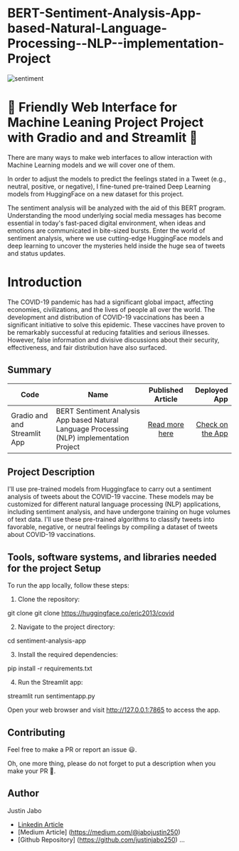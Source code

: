 # BERT-Sentiment-Analysis-App-based-Natural-Language-Processing--NLP--implementation-Project

![sentiment](https://github.com/justinjabo250/BERT-Sentiment-Analysis-App-based-Natural-Language-Processing--NLP--implementation/assets/115732734/c488d433-e456-4ba9-a180-f9aa4da64d0b)

# 🚀 Friendly Web Interface for Machine Leaning Project Project with Gradio and and Streamlit 🚀

There are many ways to make web interfaces to allow interaction with Machine Learning models and we will cover one of them.

In order to adjust the models to predict the feelings stated in a Tweet (e.g., neutral, positive, or negative), I fine-tuned pre-trained Deep Learning models from HuggingFace on a new dataset for this project.

The sentiment analysis will be analyzed with the aid of this BERT program. Understanding the mood underlying social media messages has become essential in today's fast-paced digital environment, when ideas and emotions are communicated in bite-sized bursts. Enter the world of sentiment analysis, where we use cutting-edge HuggingFace models and deep learning to uncover the mysteries held inside the huge sea of tweets and status updates.


# Introduction
The COVID-19 pandemic has had a significant global impact, affecting economies, civilizations, and the lives of people all over the world. The development and distribution of COVID-19 vaccinations has been a significant initiative to solve this epidemic. These vaccines have proven to be remarkably successful at reducing fatalities and serious illnesses. However, false information and divisive discussions about their security, effectiveness, and fair distribution have also surfaced.



## Summary
| Code      | Name        | Published Article |  Deployed App |
|-----------|-------------|:-------------:|------:|
| Gradio and and Streamlit App | BERT Sentiment Analysis App based Natural Language Processing (NLP) implementation Project|  [Read more here](https://medium.com/@jabojustin250/bert-sentiment-analysis-app-901447e80a2f) | [Check on the App](http://127.0.0.1:7865) |

## Project Description

I'll use pre-trained models from Huggingface to carry out a sentiment analysis of tweets about the COVID-19 vaccine. These models may be customized for different natural language processing (NLP) applications, including sentiment analysis, and have undergone training on huge volumes of text data. I'll use these pre-trained algorithms to classify tweets into favorable, negative, or neutral feelings by compiling a dataset of tweets about COVID-19 vaccinations.

## Tools, software systems, and libraries needed for the project Setup

To run the app locally, follow these steps:

1. Clone the repository:

git clone git clone https://huggingface.co/eric2013/covid



2. Navigate to the project directory:

cd sentiment-analysis-app
  


  
3. Install the required dependencies:

pip install -r requirements.txt




4. Run the Streamlit app:

streamlit run sentimentapp.py



Open your web browser and visit http://127.0.0.1:7865 to access the app.



## Contributing

Feel free to make a PR or report an issue 😃.

Oh, one more thing, please do not forget to put a description when you make your PR 🙂.

## Author
Justin Jabo
- [Linkedin Article](https://github.com/justinjabo250) 
- [Medium Article] (https://medium.com/@jabojustin250)
- [Github Repository] (https://github.com/justinjabo250) 
...

